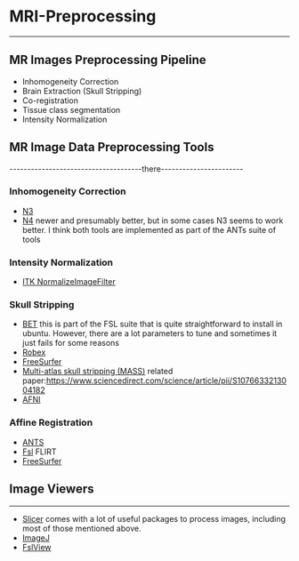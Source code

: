# MRI-Preprocessing
--------------------------
## MR Images Preprocessing Pipeline
- Inhomogeneity Correction
- Brain Extraction (Skull Stripping)
- Co-registration
- Tissue class segmentation
- Intensity Normalization

## MR Image Data Preprocessing Tools
-------------------------------------there-----------------------
### Inhomogeneity Correction
- [N3](http://www.bic.mni.mcgill.ca/software/N3/)
- [N4](http://www.insight-journal.org/browse/publication/640) newer and presumably better, but in some cases N3 seems to work better. I think both tools are implemented as part of the ANTs suite of tools 
  
### Intensity Normalization
- [ITK NormalizeImageFilter](https://itk.org/Doxygen/html/classitk_1_1NormalizeImageFilter.html)

### Skull Stripping
- [BET](https://fsl.fmrib.ox.ac.uk/fsl/fslwiki/BET/UserGuide) this is part of the FSL suite that is quite straightforward to install in ubuntu. However, there are a lot parameters to tune and sometimes it just fails for some reasons
- [Robex](https://www.nitrc.org/projects/robex)
- [FreeSurfer](https://surfer.nmr.mgh.harvard.edu/fswiki/skullstrip)
- [Multi-atlas skull stripping (MASS)](https://www.nitrc.org/projects/cbica_mass) 
  related paper:https://www.sciencedirect.com/science/article/pii/S1076633213004182
- [AFNI](https://afni.nimh.nih.gov/download)

### Affine Registration
- [ANTS](http://stnava.github.io/ANTs/)
- [Fsl](https://fsl.fmrib.ox.ac.uk/fsl/fslwiki/FLIRT) FLIRT 
- [FreeSurfer](https://surfer.nmr.mgh.harvard.edu/fswiki/FreeSurferCommandsRegistration)


## Image Viewers
--------------------
- [Slicer](https://www.slicer.org/) comes with a lot of useful packages to process images, including most of those mentioned above. 
- [ImageJ](https://imagej.nih.gov/ij/)
- [FslView](https://fsl.fmrib.ox.ac.uk/fsl/fslwiki/FslView)




  
